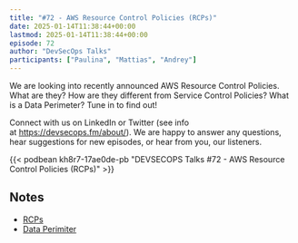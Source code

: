 ```yaml
---
title: "#72 - AWS Resource Control Policies (RCPs)"
date: 2025-01-14T11:38:44+00:00
lastmod: 2025-01-14T11:38:44+00:00
episode: 72
author: "DevSecOps Talks"
participants: ["Paulina", "Mattias", "Andrey"]
---
```


We are looking into recently announced AWS Resource Control Policies. What are they? How are they different from Service Control Policies? What is a Data Perimeter? Tune in to find out!

Connect with us on LinkedIn or Twitter (see info at https://devsecops.fm/about/). We are happy to answer any questions, hear suggestions for new episodes, or hear from you, our listeners.</p>

<!--more-->

<!-- Player -->

 {{<  podbean kh8r7-17ae0de-pb "DEVSECOPS Talks #72 - AWS Resource Control Policies (RCPs)"  >}} 

## Notes

* [RCPs](https://docs.aws.amazon.com/organizations/latest/userguide/orgs_manage_policies_rcps.html)
* [Data Perimiter](https://aws.amazon.com/identity/data-perimeters-on-aws/)